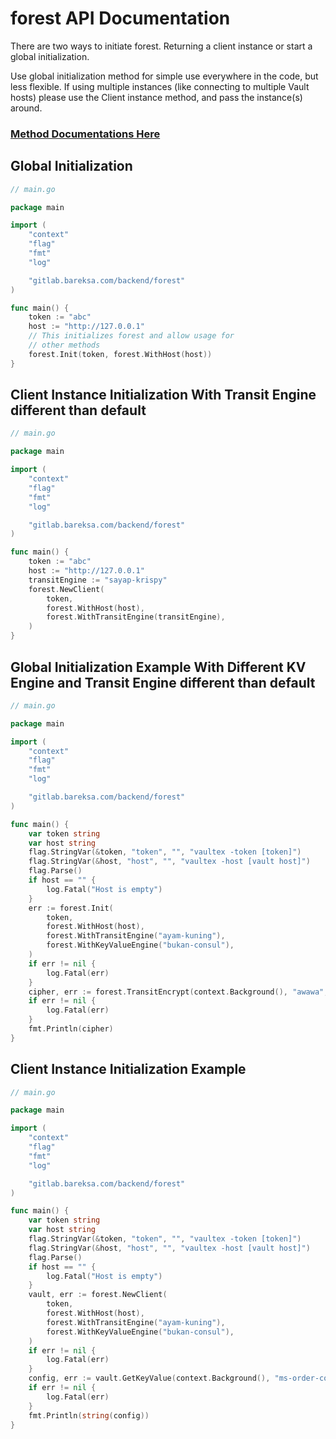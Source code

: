 # forest API Documentation

There are two ways to initiate forest. Returning a client instance or start a global
initialization.

Use global initialization method for simple use everywhere in the code, but less flexible. If using
multiple instances (like connecting to multiple Vault hosts) please use the Client instance method,
and pass the instance(s) around.

### [Method Documentations Here](./package.md)

## Global Initialization

```go
// main.go

package main

import (
	"context"
	"flag"
	"fmt"
	"log"

	"gitlab.bareksa.com/backend/forest"
)

func main() {
	token := "abc"
	host := "http://127.0.0.1"
	// This initializes forest and allow usage for
	// other methods
	forest.Init(token, forest.WithHost(host))
}
```

## Client Instance Initialization With Transit Engine different than default

```go
// main.go

package main

import (
	"context"
	"flag"
	"fmt"
	"log"

	"gitlab.bareksa.com/backend/forest"
)

func main() {
	token := "abc"
	host := "http://127.0.0.1"
	transitEngine := "sayap-krispy"
	forest.NewClient(
		token,
		forest.WithHost(host),
		forest.WithTransitEngine(transitEngine),
	)
}
```

## Global Initialization Example With Different KV Engine and Transit Engine different than default

```go
// main.go

package main

import (
	"context"
	"flag"
	"fmt"
	"log"

	"gitlab.bareksa.com/backend/forest"
)

func main() {
	var token string
	var host string
	flag.StringVar(&token, "token", "", "vaultex -token [token]")
	flag.StringVar(&host, "host", "", "vaultex -host [vault host]")
	flag.Parse()
	if host == "" {
		log.Fatal("Host is empty")
	}
	err := forest.Init(
		token,
		forest.WithHost(host),
		forest.WithTransitEngine("ayam-kuning"),
		forest.WithKeyValueEngine("bukan-consul"),
	)
	if err != nil {
		log.Fatal(err)
	}
	cipher, err := forest.TransitEncrypt(context.Background(), "awawa", []byte(`1234`))
	if err != nil {
		log.Fatal(err)
	}
	fmt.Println(cipher)
}
```

## Client Instance Initialization Example

```go
// main.go

package main

import (
	"context"
	"flag"
	"fmt"
	"log"

	"gitlab.bareksa.com/backend/forest"
)

func main() {
	var token string
	var host string
	flag.StringVar(&token, "token", "", "vaultex -token [token]")
	flag.StringVar(&host, "host", "", "vaultex -host [vault host]")
	flag.Parse()
	if host == "" {
		log.Fatal("Host is empty")
	}
	vault, err := forest.NewClient(
		token,
		forest.WithHost(host),
		forest.WithTransitEngine("ayam-kuning"),
		forest.WithKeyValueEngine("bukan-consul"),
	)
	if err != nil {
		log.Fatal(err)
	}
	config, err := vault.GetKeyValue(context.Background(), "ms-order-conf")
	if err != nil {
		log.Fatal(err)
	}
	fmt.Println(string(config))
}
```
